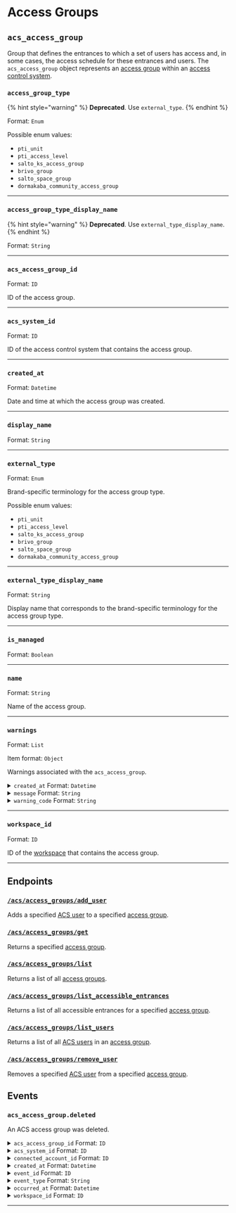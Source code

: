# Access Groups

## `acs_access_group`

Group that defines the entrances to which a set of users has access and, in some cases, the access schedule for these entrances and users.
The `acs_access_group` object represents an [access group](https://docs.seam.co/latest/capability-guides/access-systems/assigning-users-to-access-groups) within an [access control system](https://docs.seam.co/latest/capability-guides/access-systems).

### `access_group_type`

{% hint style="warning" %}
**Deprecated**. Use `external_type`.
{% endhint %}

Format: `Enum`

Possible enum values:
- `pti_unit`
- `pti_access_level`
- `salto_ks_access_group`
- `brivo_group`
- `salto_space_group`
- `dormakaba_community_access_group`

---

### `access_group_type_display_name`

{% hint style="warning" %}
**Deprecated**. Use `external_type_display_name`.
{% endhint %}

Format: `String`

---

### `acs_access_group_id`

Format: `ID`

ID of the access group.

---

### `acs_system_id`

Format: `ID`

ID of the access control system that contains the access group.

---

### `created_at`

Format: `Datetime`

Date and time at which the access group was created.

---

### `display_name`

Format: `String`

---

### `external_type`

Format: `Enum`

Brand-specific terminology for the access group type.

Possible enum values:
- `pti_unit`
- `pti_access_level`
- `salto_ks_access_group`
- `brivo_group`
- `salto_space_group`
- `dormakaba_community_access_group`

---

### `external_type_display_name`

Format: `String`

Display name that corresponds to the brand-specific terminology for the access group type.

---

### `is_managed`

Format: `Boolean`

---

### `name`

Format: `String`

Name of the access group.

---

### `warnings`

Format: `List`

Item format: `Object`

Warnings associated with the `acs_access_group`.

<details>

<summary><code>created_at</code> Format: <code>Datetime</code></summary>

Date and time at which Seam created the warning.

</details>

<details>

<summary><code>message</code> Format: <code>String</code></summary>

Detailed description of the warning. Provides insights into the issue and potentially how to rectify it.

</details>

<details>

<summary><code>warning_code</code> Format: <code>String</code></summary>

Unique identifier of the type of warning. Enables quick recognition and categorization of the issue.

</details>

---

### `workspace_id`

Format: `ID`

ID of the [workspace](../../../core-concepts/workspaces/README.md) that contains the access group.

---

## Endpoints

### [`/acs/access_groups/add_user`](./add_user.md)

Adds a specified [ACS user](https://docs.seam.co/latest/capability-guides/access-systems/user-management) to a specified [access group](https://docs.seam.co/latest/capability-guides/access-systems/assigning-users-to-access-groups).
### [`/acs/access_groups/get`](./get.md)

Returns a specified [access group](https://docs.seam.co/latest/capability-guides/access-systems/assigning-users-to-access-groups).
### [`/acs/access_groups/list`](./list.md)

Returns a list of all [access groups](https://docs.seam.co/latest/capability-guides/access-systems/assigning-users-to-access-groups).
### [`/acs/access_groups/list_accessible_entrances`](./list_accessible_entrances.md)

Returns a list of all accessible entrances for a specified [access group](https://docs.seam.co/latest/capability-guides/access-systems/assigning-users-to-access-groups).
### [`/acs/access_groups/list_users`](./list_users.md)

Returns a list of all [ACS users](https://docs.seam.co/latest/capability-guides/access-systems/user-management) in an [access group](https://docs.seam.co/latest/capability-guides/access-systems/assigning-users-to-access-groups).
### [`/acs/access_groups/remove_user`](./remove_user.md)

Removes a specified [ACS user](https://docs.seam.co/latest/capability-guides/access-systems/user-management) from a specified [access group](https://docs.seam.co/latest/capability-guides/access-systems/assigning-users-to-access-groups).

## Events

### `acs_access_group.deleted`

An ACS access group was deleted.

<details>

<summary><code>acs_access_group_id</code> Format: <code>ID</code></summary>

</details>

<details>

<summary><code>acs_system_id</code> Format: <code>ID</code></summary>

ID of the [ACS system](https://docs.seam.co/latest/capability-guides/access-systems).

</details>

<details>

<summary><code>connected_account_id</code> Format: <code>ID</code></summary>

ID of the [connected account](../../../core-concepts/connected-accounts/README.md).

</details>

<details>

<summary><code>created_at</code> Format: <code>Datetime</code></summary>

Date and time at which the event was created.

</details>

<details>

<summary><code>event_id</code> Format: <code>ID</code></summary>

ID of the event.

</details>

<details>

<summary><code>event_type</code> Format: <code>String</code></summary>

</details>

<details>

<summary><code>occurred_at</code> Format: <code>Datetime</code></summary>

Date and time at which the event occurred.

</details>

<details>

<summary><code>workspace_id</code> Format: <code>ID</code></summary>

ID of the [workspace](../../../core-concepts/workspaces/README.md).

</details>

---

